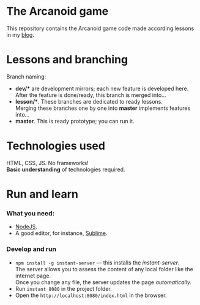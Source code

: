 # The Arcanoid game
This repository contains the Arcanoid game code made according lessons in my [blog](https://codedoc255.wordpress.com/).

# Lessons and branching
Branch naming:
- **dev/&#42;** are development mirrors; each new feature is developed here.  
   After the feature is done/ready, this branch is merged into...
- **lesson/&#42;**. These branches are dedicated to ready lessons.  
   Merging these branches one by one into **master** implements features into...
- **master**. This is ready prototype; you can run it.

# Technologies used
HTML, CSS, JS. No frameworks!  
   **Basic understanding** of technologies required.

# Run and learn
### What you need:
- [NodeJS](https://nodejs.org/download/).
- A good editor, for instance, [Sublime](http://www.sublimetext.com/3).

### Develop and run
- `npm install -g instant-server` &mdash; this installs the _instant-server_.  
   The server allows you to assess the content of any local folder like the internet page.  
   Once you change any file, the server updates the page _automatically._
- Run `instant 8080` in the project folder.
- Open the `http://localhost:8080/index.html` in the browser.
